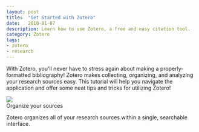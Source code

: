 ```yaml
---
layout: post
title:  "Get Started with Zotero"
date:   2010-01-07
description: Learn how to use Zotero, a free and easy citation tool. 
category: Zotero
tags:
- zotero
- research 
---
```


<p class="intro">With Zotero, you'll never have to stress again about making a properly-formatted bibliography! Zotero makes collecting, organizing, and analyzing your research sources easy. This tutorial will help you navigate the application and offer some neat tips and tricks for utilizing Zotero!</p>

<!-- Maybe here in the "diagram" space we can put 3 cool things you can do with Zotero with just text and images? -->

  <div class="row">
    <div class="col s12 m6">
      <div class="card" style="height: 100%;">
        <div class="card-image">
          <img src="http://i.imgur.com/RuNqH56.gif">
        </div>
        <div class="card-content">
        <span class="card-title">Organize your sources</span>
        <p>Zotero organizes all of your research sources within a single, searchable interface.</p>
        </div>
      </div>
    </div>
   <!-- <div class="col s12 m4">
      <div class="card">
        <div class="card-image">
          <img src="http://lorempixel.com/400/300/nature/2">
        </div>
        <div class="card-content">
          <span class="card-title">Make in text citations</span>
          <p>With Zotero's custom toolbar, choose your style of citation, and then easily insert an in text citation.</p>
        </div>
      </div>
    </div> -->
    <div class="col s12 m6">
      <div class="card">
        <div class="card-image">
          <img src="http://i.imgur.com/srP9KnM.gif">
        </div>
        <div class="card-content">
          <span class="card-title">Make bibliographies instantly</span>
          <p>Within Zotero, you can quickly select multiple references and make a bibilography with ease.</p>
        </div>
      </div>
    </div>
  </div> 
            
### Give it a try:

<p class="flow-text">Want to get started? Check out our <a href="http://uclalibrary.github.io/slides/tutorial-zotero-intro.html#/" target="_blank">Zotero tutorial</a>:</p>

<center>
  <iframe class="embedbox" src="https://uclalibrary.github.io/slides/tutorial-zotero-intro.html" width="95%" height="600px"></iframe>
</center>

<ul class="collapsible" data-collapsible="expandable">
    <li>
      <div class="collapsible-header"><i class="material-icons">forum</i>Want to talk about it? Set up a <em>free research consultation</em> to get help developing your ideas:</div>
      <div class="collapsible-body">
        <p>Ask a librarian <a href="http://library.ucla.edu/questions" target="_blank">24/7 chat service</a>.</p>
          <p>Set up a <a href="http://library.ucla.edu/questions" target="_blank">research consultation at a UCLA Library</a>.</p>
      </div>
    </li>
  </ul>
